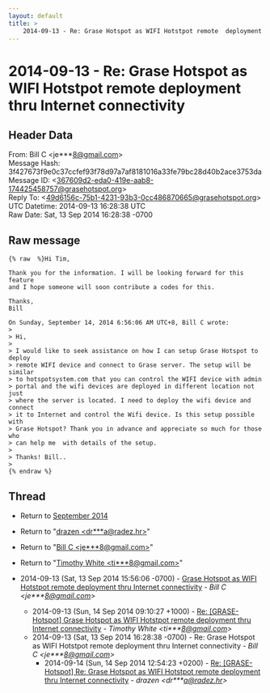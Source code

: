 ```yaml
---
layout: default
title: >
    2014-09-13 - Re: Grase Hotspot as WIFI Hotstpot remote  deployment thru Internet connectivity
---
```


# 2014-09-13 - Re: Grase Hotspot as WIFI Hotstpot remote  deployment thru Internet connectivity

## Header Data

From: Bill C \<je***8@gmail.com\><br>
Message Hash: 3f427673f9e0c37ccfef93f78d97a7af8181016a33fe79bc28d40b2ace3753da<br>
Message ID: \<367609d2-eda0-419e-aab8-174425458757@grasehotspot.org\><br>
Reply To: \<49d6156c-75b1-4231-93b3-0cc486870665@grasehotspot.org\><br>
UTC Datetime: 2014-09-13 16:28:38 UTC<br>
Raw Date: Sat, 13 Sep 2014 16:28:38 -0700<br>

## Raw message

```
{% raw  %}Hi Tim,

Thank you for the information. I will be looking forward for this feature 
and I hope someone will soon contribute a codes for this.

Thanks,
Bill

On Sunday, September 14, 2014 6:56:06 AM UTC+8, Bill C wrote:
>
> Hi, 
>
> I would like to seek assistance on how I can setup Grase Hotspot to deploy 
> remote WIFI device and connect to Grase server. The setup will be similar 
> to hotspotsystem.com that you can control the WIFI device with admin 
> portal and the wifi devices are deployed in different location not just 
> where the server is located. I need to deploy the wifi device and connect 
> it to Internet and control the Wifi device. Is this setup possible with 
> Grase Hotspot? Thank you in advance and appreciate so much for those who 
> can help me  with details of the setup. 
>
> Thanks! Bill..
>
{% endraw %}
```

## Thread

+ Return to [September 2014](/archive/2014/09)

+ Return to "[drazen <dr***a<span>@</span>radez.hr>](/authors/dr___a_at_radez_hr)"
+ Return to "[Bill C <je***8<span>@</span>gmail.com>](/authors/je___8_at_gmail_com)"
+ Return to "[Timothy White <ti***8<span>@</span>gmail.com>](/authors/ti___8_at_gmail_com)"

+ 2014-09-13 (Sat, 13 Sep 2014 15:56:06 -0700) - [Grase Hotspot as WIFI Hotstpot remote  deployment thru Internet connectivity](/archive/2014/09/7a5587e4b64159b53b6c6836e076e515e71c5c616d33fbfd7e8855e14b627d0e) - _Bill C \<je***8@gmail.com\>_
  + 2014-09-13 (Sun, 14 Sep 2014 09:10:27 +1000) - [Re: [GRASE-Hotspot] Grase Hotspot as WIFI Hotstpot remote deployment thru Internet connectivity](/archive/2014/09/dcdf7b3bce5dc239d08b55d98671519bbd7b027318bd6b00bfcac7f50ce0a240) - _Timothy White \<ti***8@gmail.com\>_
  + 2014-09-13 (Sat, 13 Sep 2014 16:28:38 -0700) - Re: Grase Hotspot as WIFI Hotstpot remote  deployment thru Internet connectivity - _Bill C \<je***8@gmail.com\>_
    + 2014-09-14 (Sun, 14 Sep 2014 12:54:23 +0200) - [Re: [GRASE-Hotspot] Re: Grase Hotspot as WIFI Hotstpot remote  deployment thru Internet connectivity](/archive/2014/09/e28ad5f52ee39f3e45710071e5b000f37ae4bd8a94a1fe321c52ff432860fb22) - _drazen \<dr***a@radez.hr\>_

